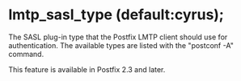 # lmtp_sasl_type (default:cyrus); 

 The SASL plug-in type that the Postfix LMTP client should use
for authentication.  The available types are listed with the
"postconf -A" command. 

 This feature is available in Postfix 2.3 and later. 


